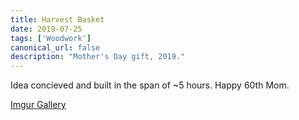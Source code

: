 ```yaml
---
title: Harvest Basket
date: 2019-07-25
tags: ['Woodwork']
canonical_url: false
description: "Mother's Day gift, 2019."
---
```


Idea concieved and built in the span of ~5 hours. Happy 60th Mom.

[Imgur Gallery](https://imgur.com/gallery/5DWJb67)